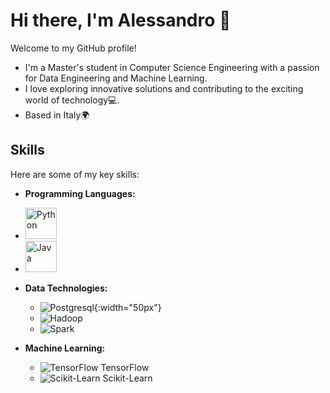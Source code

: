 # Hi there, I'm Alessandro 👋

Welcome to my GitHub profile!
- I'm a Master's student in Computer Science Engineering with a passion for Data Engineering and Machine Learning.
- I love exploring innovative solutions and contributing to the exciting world of technology💻.
- Based in Italy🌍

## Skills

Here are some of my key skills:

- **Programming Languages:**
- <img src="https://upload.wikimedia.org/wikipedia/commons/c/c3/Python-logo-notext.svg" alt="Python" width="50"/>
- <img src="https://logowik.com/content/uploads/images/java1655.logowik.com.webp" alt="Java" width="50"/>

- **Data Technologies:**
  - ![Postgresql](https://www.postgresql.org/media/img/about/press/elephant.png){:width="50px"}
  - ![Hadoop](https://www.example.com/hadoop-logo.png)
  - ![Spark](https://www.example.com/spark-logo.png)

- **Machine Learning:**
  - ![TensorFlow](https://www.example.com/tensorflow-logo.png) TensorFlow
  - ![Scikit-Learn](https://www.example.com/scikit-learn-logo.png) Scikit-Learn

<!--
**AlessandroPesare/AlessandroPesare** is a ✨ _special_ ✨ repository because its `README.md` (this file) appears on your GitHub profile.

Here are some ideas to get you started:

- 🔭 I’m currently working on ...
- 🌱 I’m currently learning ...
- 👯 I’m looking to collaborate on ...
- 🤔 I’m looking for help with ...
- 💬 Ask me about ...
- 📫 How to reach me: ...
- 😄 Pronouns: ...
- ⚡ Fun fact: ...
-->
